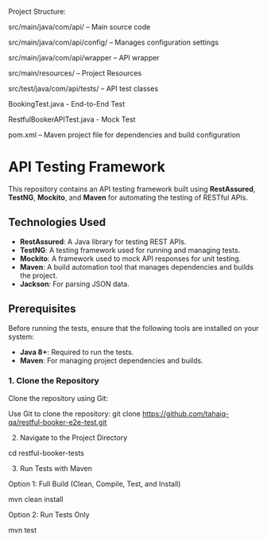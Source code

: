 

Project Structure:

src/main/java/com/api/ – Main source code

src/main/java/com/api/config/ – Manages configuration settings

src/main/java/com/api/wrapper – API wrapper

src/main/resources/ – Project Resources

src/test/java/com/api/tests/ – API test classes

   BookingTest.java - End-to-End Test
   
   RestfulBookerAPITest.java  - Mock Test
   
pom.xml – Maven project file for dependencies and build configuration

# API Testing Framework #

This repository contains an API testing framework built using **RestAssured**, **TestNG**, **Mockito**, and **Maven** for automating the testing of RESTful APIs.

## Technologies Used

- **RestAssured**: A Java library for testing REST APIs.
- **TestNG**: A testing framework used for running and managing tests.
- **Mockito**: A framework used to mock API responses for unit testing.
- **Maven**: A build automation tool that manages dependencies and builds the project.
- **Jackson**: For parsing JSON data.

## Prerequisites

Before running the tests, ensure that the following tools are installed on your system:

- **Java 8+**: Required to run the tests.
- **Maven**: For managing project dependencies and builds.

### 1. Clone the Repository ###

Clone the repository using Git:

Use Git to clone the repository:
git clone https://github.com/tahaiq-qa/restful-booker-e2e-test.git

2. Navigate to the Project Directory
   
cd restful-booker-tests

3. Run Tests with Maven
   
Option 1: Full Build (Clean, Compile, Test, and Install)

mvn clean install

Option 2: Run Tests Only

mvn test


